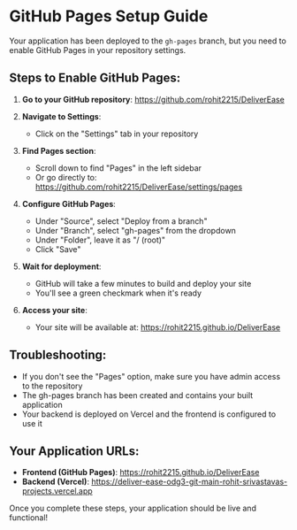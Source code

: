 # GitHub Pages Setup Guide

Your application has been deployed to the `gh-pages` branch, but you need to enable GitHub Pages in your repository settings.

## Steps to Enable GitHub Pages:

1. **Go to your GitHub repository**: https://github.com/rohit2215/DeliverEase

2. **Navigate to Settings**:
   - Click on the "Settings" tab in your repository

3. **Find Pages section**:
   - Scroll down to find "Pages" in the left sidebar
   - Or go directly to: https://github.com/rohit2215/DeliverEase/settings/pages

4. **Configure GitHub Pages**:
   - Under "Source", select "Deploy from a branch"
   - Under "Branch", select "gh-pages" from the dropdown
   - Under "Folder", leave it as "/ (root)"
   - Click "Save"

5. **Wait for deployment**:
   - GitHub will take a few minutes to build and deploy your site
   - You'll see a green checkmark when it's ready

6. **Access your site**:
   - Your site will be available at: https://rohit2215.github.io/DeliverEase

## Troubleshooting:

- If you don't see the "Pages" option, make sure you have admin access to the repository
- The gh-pages branch has been created and contains your built application
- Your backend is deployed on Vercel and the frontend is configured to use it

## Your Application URLs:

- **Frontend (GitHub Pages)**: https://rohit2215.github.io/DeliverEase
- **Backend (Vercel)**: https://deliver-ease-odg3-git-main-rohit-srivastavas-projects.vercel.app

Once you complete these steps, your application should be live and functional! 